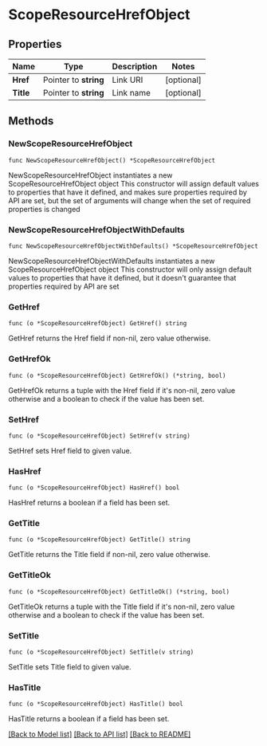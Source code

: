 # ScopeResourceHrefObject

## Properties

Name | Type | Description | Notes
------------ | ------------- | ------------- | -------------
**Href** | Pointer to **string** | Link URI | [optional] 
**Title** | Pointer to **string** | Link name | [optional] 

## Methods

### NewScopeResourceHrefObject

`func NewScopeResourceHrefObject() *ScopeResourceHrefObject`

NewScopeResourceHrefObject instantiates a new ScopeResourceHrefObject object
This constructor will assign default values to properties that have it defined,
and makes sure properties required by API are set, but the set of arguments
will change when the set of required properties is changed

### NewScopeResourceHrefObjectWithDefaults

`func NewScopeResourceHrefObjectWithDefaults() *ScopeResourceHrefObject`

NewScopeResourceHrefObjectWithDefaults instantiates a new ScopeResourceHrefObject object
This constructor will only assign default values to properties that have it defined,
but it doesn't guarantee that properties required by API are set

### GetHref

`func (o *ScopeResourceHrefObject) GetHref() string`

GetHref returns the Href field if non-nil, zero value otherwise.

### GetHrefOk

`func (o *ScopeResourceHrefObject) GetHrefOk() (*string, bool)`

GetHrefOk returns a tuple with the Href field if it's non-nil, zero value otherwise
and a boolean to check if the value has been set.

### SetHref

`func (o *ScopeResourceHrefObject) SetHref(v string)`

SetHref sets Href field to given value.

### HasHref

`func (o *ScopeResourceHrefObject) HasHref() bool`

HasHref returns a boolean if a field has been set.

### GetTitle

`func (o *ScopeResourceHrefObject) GetTitle() string`

GetTitle returns the Title field if non-nil, zero value otherwise.

### GetTitleOk

`func (o *ScopeResourceHrefObject) GetTitleOk() (*string, bool)`

GetTitleOk returns a tuple with the Title field if it's non-nil, zero value otherwise
and a boolean to check if the value has been set.

### SetTitle

`func (o *ScopeResourceHrefObject) SetTitle(v string)`

SetTitle sets Title field to given value.

### HasTitle

`func (o *ScopeResourceHrefObject) HasTitle() bool`

HasTitle returns a boolean if a field has been set.


[[Back to Model list]](../README.md#documentation-for-models) [[Back to API list]](../README.md#documentation-for-api-endpoints) [[Back to README]](../README.md)


